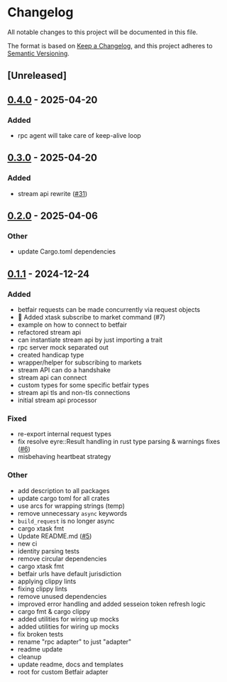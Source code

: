 # Changelog

All notable changes to this project will be documented in this file.

The format is based on [Keep a Changelog](https://keepachangelog.com/en/1.0.0/),
and this project adheres to [Semantic Versioning](https://semver.org/spec/v2.0.0.html).

## [Unreleased]

## [0.4.0](https://github.com/roberts-pumpurs/betfair-adapter-rs/compare/betfair-adapter-v0.3.0...betfair-adapter-v0.4.0) - 2025-04-20

### Added

- rpc agent will take care of keep-alive loop

## [0.3.0](https://github.com/roberts-pumpurs/betfair-adapter-rs/compare/betfair-adapter-v0.2.1...betfair-adapter-v0.3.0) - 2025-04-20

### Added

- stream api rewrite ([#31](https://github.com/roberts-pumpurs/betfair-adapter-rs/pull/31))

## [0.2.0](https://github.com/roberts-pumpurs/betfair-adapter-rs/compare/betfair-adapter-v0.1.2...betfair-adapter-v0.2.0) - 2025-04-06

### Other

- update Cargo.toml dependencies

## [0.1.1](https://github.com/roberts-pumpurs/betfair-adapter-rs/compare/betfair-adapter-v0.1.0...betfair-adapter-v0.1.1) - 2024-12-24

### Added

- betfair requests can be made concurrently via request objects
- :art: Added xtask subscribe to market command (#7)
- example on how to connect to betfair
- refactored stream api
- can instantiate stream api by just importing a trait
- rpc server mock separated out
- created handicap type
- wrapper/helper for subscribing to markets
- stream API can do a handshake
- stream api can connect
- custom types for some specific betfair types
- stream api tls and non-tls connections
- initial stream api processor

### Fixed

- re-export internal request types
- fix resolve eyre::Result handling in rust type parsing & warnings fixes ([#6](https://github.com/roberts-pumpurs/betfair-adapter-rs/pull/6))
- misbehaving heartbeat strategy

### Other

- add description to all packages
- update cargo toml for all crates
- use arcs for wrapping strings (temp)
- remove unnecessary `async` keywords
- `build_request` is no longer async
- cargo xtask fmt
- Update README.md ([#5](https://github.com/roberts-pumpurs/betfair-adapter-rs/pull/5))
- new ci
- identity parsing tests
- remove circular dependencies
- cargo xtask fmt
- betfair urls have default jurisdiction
- applying clippy lints
- fixing clippy lints
- remove unused dependencies
- improved error handling and added sesseion token refresh logic
- cargo fmt & cargo clippy
- added utilities for wiring up mocks
- added utilities for wiring up mocks
- fix broken tests
- rename "rpc adapter" to just "adapter"
- readme update
- cleanup
- update readme, docs and templates
- root for custom Betfair adapter
